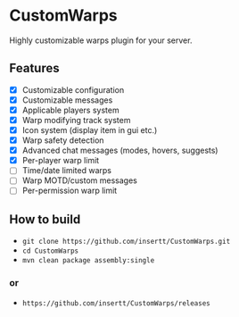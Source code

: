 # CustomWarps
Highly customizable warps plugin for your server.

## Features
  - [x] Customizable configuration
  - [x] Customizable messages
  - [x] Applicable players system
  - [x] Warp modifying track system
  - [x] Icon system (display item in gui etc.)
  - [x] Warp safety detection
  - [x] Advanced chat messages (modes, hovers, suggests)
  - [x] Per-player warp limit
  - [ ] Time/date limited warps
  - [ ] Warp MOTD/custom messages
  - [ ] Per-permission warp limit
  
## How to build
- `git clone https://github.com/insertt/CustomWarps.git`
- `cd CustomWarps`
- `mvn clean package assembly:single`
### or
- ` https://github.com/insertt/CustomWarps/releases `

